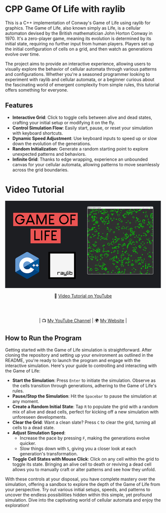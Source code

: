 # CPP Game Of Life with raylib

This is a C++ implementation of Conway's Game of Life using raylib for graphics. The Game of Life, also known simply as Life, is a cellular automaton devised by the British mathematician John Horton Conway in 1970. It's a zero-player game, meaning its evolution is determined by its initial state, requiring no further input from human players. Players set up the initial configuration of cells on a grid, and then watch as generations evolve over time.

The project aims to provide an interactive experience, allowing users to visually explore the behavior of cellular automata through various patterns and configurations. Whether you're a seasoned programmer looking to experiment with raylib and cellular automata, or a beginner curious about the fascinating world of emergent complexity from simple rules, this tutorial offers something for everyone.

## Features

- **Interactive Grid**: Click to toggle cells between alive and dead states, crafting your initial setup or modifying it on the fly.
- **Control Simulation Flow**: Easily start, pause, or reset your simulation with keyboard shortcuts.
- **Dynamic Speed Adjustment**: Use keyboard inputs to speed up or slow down the evolution of the generations.
- **Random Initialization**: Generate a random starting point to explore unexpected patterns and behaviors.
- **Infinite Grid**: Thanks to edge wrapping, experience an unbounded canvas for your cellular automata, allowing patterns to move seamlessly across the grid boundaries.

# Video Tutorial

<p align="center">
  <img src="preview.jpg" alt="" width="960">
</p>

<p align="center">
🎥 <a href = "https://youtu.be/daFYGrXq0aw">Video Tutorial on YouTube</a>
</p>

<br>
<br>
<p align="center">
| 📺 <a href="https://www.youtube.com/channel/UC3ivOTE5EgpmF2DHLBmWIWg">My YouTube Channel</a>
| 🌍 <a href="http://www.educ8s.tv">My Website</a> | <br>
</p>


## How to Run the Program

Getting started with the Game of Life simulation is straightforward. After cloning the repository and setting up your environment as outlined in the README, you're ready to launch the program and engage with the interactive simulation. Here's your guide to controlling and interacting with the Game of Life:

- **Start the Simulation**: Press `Enter` to initiate the simulation. Observe as the cells transition through generations, adhering to the Game of Life's rules.
- **Pause/Stop the Simulation**: Hit the `Spacebar` to pause the simulation at any moment.
- **Create a Random Initial State**: Tap `R` to populate the grid with a random mix of alive and dead cells, perfect for kicking off a new simulation with unforeseen developments.
- **Clear the Grid**: Want a clean slate? Press `C` to clear the grid, turning all cells to a dead state.
- **Adjust Simulation Speed**:
  - Increase the pace by pressing `F`, making the generations evolve quicker.
  - Slow things down with `S`, giving you a closer look at each generation's transformation.
- **Toggle Cell States with Mouse Click**: Click on any cell within the grid to toggle its state. Bringing an alive cell to death or reviving a dead cell allows you to manually craft or alter patterns and see how they unfold.

With these controls at your disposal, you have complete mastery over the simulation, offering a sandbox to explore the depth of the Game of Life from your perspective. Try out various initial setups, speeds, and patterns to uncover the endless possibilities hidden within this simple, yet profound simulation. Dive into the captivating world of cellular automata and enjoy the exploration!
